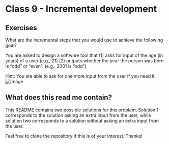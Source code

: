 # Class 9 - Incremental development

## Exercises
What are the incremental steps that you would use to achieve the following goal?

You are asked to design a software tool that 
(1) asks for input of the age (in years) of a user (e.g., 21)
(2) outputs whether the year the person was born is “odd” or “even”.  (e.g., 2001 is “odd”)

Hint: You are able to ask for one more input from the user if you need it.
![image](https://user-images.githubusercontent.com/50240718/155064067-7a5ac888-d14f-4237-88c7-86cb8ae183e9.png)

## What does this read me contain?

This README contains two possible solutions for this problem. Solution 1 corresponds to the solution asking an extra input from the user, while solution two corresponds to a solution without asking an extra input from the user. 

Feel free to clone the repository if this is of your interest. Thanks!
